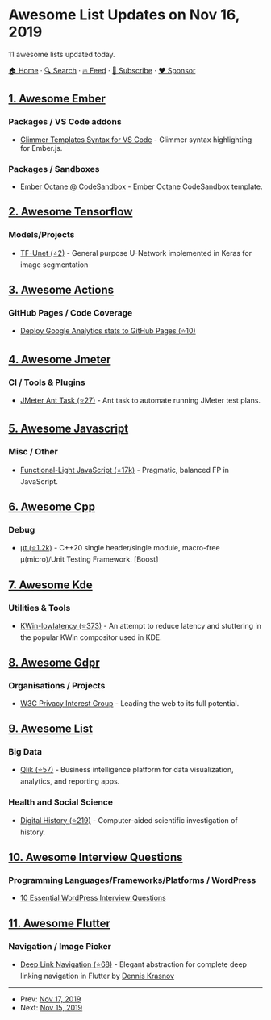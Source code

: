 # Awesome List Updates on Nov 16, 2019

11 awesome lists updated today.

[🏠 Home](/README.md) · [🔍 Search](https://www.trackawesomelist.com/search/) · [🔥 Feed](https://www.trackawesomelist.com/rss.xml) · [📮 Subscribe](https://trackawesomelist.us17.list-manage.com/subscribe?u=d2f0117aa829c83a63ec63c2f&id=36a103854c) · [❤️  Sponsor](https://github.com/sponsors/theowenyoung)



## [1. Awesome Ember](/content/ember-community-russia/awesome-ember/README.md)

### Packages / VS Code addons

*   [Glimmer Templates Syntax for VS Code](https://marketplace.visualstudio.com/items?itemName=lifeart.vscode-glimmer-syntax) - Glimmer syntax highlighting for Ember.js.

### Packages / Sandboxes

*   [Ember Octane @ CodeSandbox](https://codesandbox.io/s/octane-starter-li841) - Ember Octane CodeSandbox template.

## [2. Awesome Tensorflow](/content/jtoy/awesome-tensorflow/README.md)

### Models/Projects

*   [TF-Unet (⭐2)](https://github.com/juniorxsound/TF-Unet) - General purpose U-Network implemented in Keras for image segmentation

## [3. Awesome Actions](/content/sdras/awesome-actions/README.md)

### GitHub Pages / Code Coverage

*   [Deploy Google Analytics stats to GitHub Pages (⭐10)](https://github.com/cristianpb/analytics-google)

## [4. Awesome Jmeter](/content/aliesbelik/awesome-jmeter/README.md)

### CI / Tools & Plugins

*   [JMeter Ant Task (⭐27)](https://github.com/jfifield/ant-jmeter) - Ant task to automate running JMeter test plans.

## [5. Awesome Javascript](/content/sorrycc/awesome-javascript/README.md)

### Misc / Other

*   [Functional-Light JavaScript (⭐17k)](https://github.com/getify/Functional-Light-JS) - Pragmatic, balanced FP in JavaScript.

## [6. Awesome Cpp](/content/fffaraz/awesome-cpp/README.md)

### Debug

*   [μt (⭐1.2k)](https://github.com/boost-experimental/ut) - C++20 single header/single module, macro-free μ(micro)/Unit Testing Framework. \[Boost]

## [7. Awesome Kde](/content/francoism90/awesome-kde/README.md)

### Utilities & Tools

*   [KWin-lowlatency (⭐373)](https://github.com/tildearrow/kwin-lowlatency) - An attempt to reduce latency and stuttering in the popular KWin compositor used in KDE.

## [8. Awesome Gdpr](/content/bakke92/awesome-gdpr/README.md)

### Organisations / Projects

*   [W3C Privacy Interest Group](https://www.w3.org/Privacy/) - Leading the web to its full potential.

## [9. Awesome List](/content/sindresorhus/awesome/README.md)

### Big Data

*   [Qlik (⭐57)](https://github.com/ambster-public/awesome-qlik#readme) - Business intelligence platform for data visualization, analytics, and reporting apps.

### Health and Social Science

*   [Digital History (⭐219)](https://github.com/maehr/awesome-digital-history#readme) - Computer-aided scientific investigation of history.

## [10. Awesome Interview Questions](/content/DopplerHQ/awesome-interview-questions/README.md)

### Programming Languages/Frameworks/Platforms / WordPress

*   [10 Essential WordPress Interview Questions](https://www.toptal.com/wordpress/interview-questions)

## [11. Awesome Flutter](/content/Solido/awesome-flutter/README.md)

### Navigation / Image Picker

*   [Deep Link Navigation (⭐68)](https://github.com/Dennis-Krasnov/Flutter-Deep-Link-Navigation) <!--stargazers:Dennis-Krasnov/Flutter-Deep-Link-Navigation--> - Elegant abstraction for complete deep linking navigation in Flutter by [Dennis Krasnov](https://denniskrasnov.com)

---

- Prev: [Nov 17, 2019](/content/2019/11/17/README.md)
- Next: [Nov 15, 2019](/content/2019/11/15/README.md)